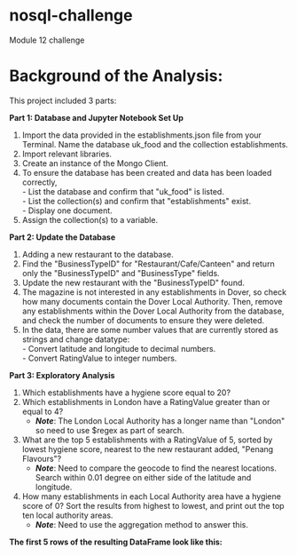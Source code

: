 # nosql-challenge
Module 12 challenge
# Background of the Analysis:

This project included 3 parts:

**Part 1: Database and Jupyter Notebook Set Up**
1. Import the data provided in the establishments.json file from your Terminal. Name the database uk_food and the collection establishments.
2. Import relevant libraries.
3. Create an instance of the Mongo Client.
4. To ensure the database has been created and data has been loaded correctly,\
       - List the database and confirm that "uk_food" is listed.\
       - List the collection(s) and confirm that "establishments" exist.\
       - Display one document.
6. Assign the collection(s) to a variable.

**Part 2: Update the Database**
1. Adding a new restaurant to the database.
2. Find the "BusinessTypeID" for "Restaurant/Cafe/Canteen" and return only the "BusinessTypeID" and "BusinessType" fields.
3. Update the new restaurant with the "BusinessTypeID" found.
4. The magazine is not interested in any establishments in Dover, so check how many documents contain the Dover Local Authority. Then, remove any establishments within the Dover Local Authority from the database, and check the number of documents to ensure they were deleted.
5. In the data, there are some number values that are currently stored as strings and change datatype:\
       - Convert latitude and longitude to decimal numbers.\
       - Convert RatingValue to integer numbers.

**Part 3: Exploratory Analysis**
1. Which establishments have a hygiene score equal to 20?
2. Which establishments in London have a RatingValue greater than or equal to 4?
      - **_Note_**: The London Local Authority has a longer name than "London" so need to use $regex as part of search.
4. What are the top 5 establishments with a RatingValue of 5, sorted by lowest hygiene score, nearest to the new restaurant added, "Penang Flavours"?
      - **_Note_**: Need to compare the geocode to find the nearest locations. Search within 0.01 degree on either side of the latitude and longitude.
5. How many establishments in each Local Authority area have a hygiene score of 0? Sort the results from highest to lowest, and print out the top ten local authority areas.
      - **_Note_**: Need to use the aggregation method to answer this. 
        
**The first 5 rows of the resulting DataFrame look like this:**
